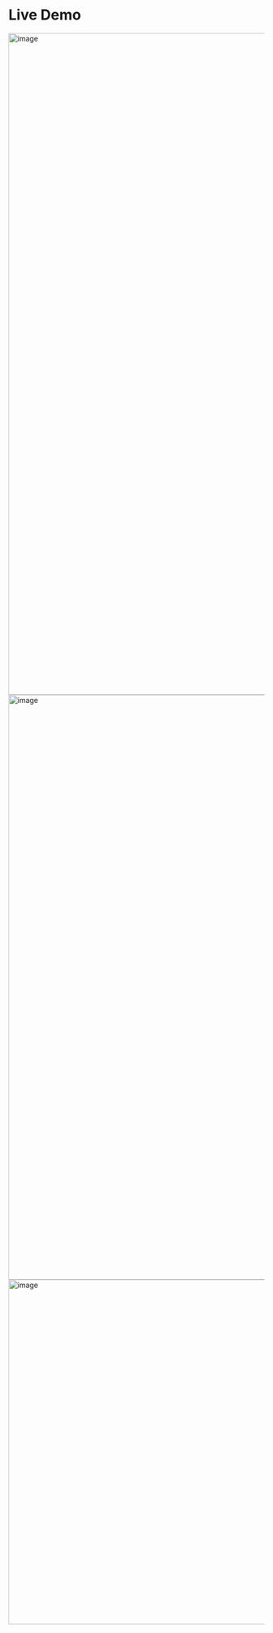 # Live Demo

<img width="1301" alt="image" src="https://github.com/fabio-stein/MeshFx/assets/12297337/81f232bf-0dac-4254-806f-66efc6efaa7d">


<img width="1150" alt="image" src="https://github.com/fabio-stein/MeshFx/assets/12297337/072a313e-0f9f-4da1-a961-92d8e1553404">


<img width="678" alt="image" src="https://github.com/fabio-stein/MeshFx/assets/12297337/decf7fbc-2385-4142-8513-796d48ff5064">
